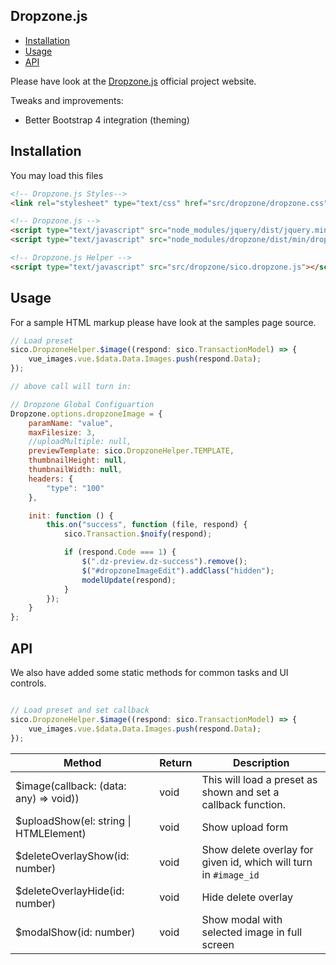 Dropzone.js
--
<!-- TOC -->

- [Installation](#installation)
- [Usage](#usage)
- [API](#api)

<!-- /TOC -->

Please have look at the [Dropzone.js](http://www.dropzonejs.com/) official project website.

Tweaks and improvements:

* Better Bootstrap 4 integration (theming)

## Installation

You may load this files
```html
<!-- Dropzone.js Styles-->
<link rel="stylesheet" type="text/css" href="src/dropzone/dropzone.css" />

<!-- Dropzone.js -->
<script type="text/javascript" src="node_modules/jquery/dist/jquery.min.js"></script>
<script type="text/javascript" src="node_modules/dropzone/dist/min/dropzone.min.js"></script>

<!-- Dropzone.js Helper -->
<script type="text/javascript" src="src/dropzone/sico.dropzone.js"></script>
```

## Usage

For a sample HTML markup please have look at the samples page source.

```javascript
// Load preset
sico.DropzoneHelper.$image((respond: sico.TransactionModel) => {
    vue_images.vue.$data.Data.Images.push(respond.Data);
});

// above call will turn in:

// Dropzone Global Configuartion
Dropzone.options.dropzoneImage = {
    paramName: "value",
    maxFilesize: 3,
    //uploadMultiple: null,
    previewTemplate: sico.DropzoneHelper.TEMPLATE,
    thumbnailHeight: null,
    thumbnailWidth: null,
    headers: {
        "type": "100"
    },

    init: function () {
        this.on("success", function (file, respond) {
            sico.Transaction.$noify(respond);

            if (respond.Code === 1) {
                $(".dz-preview.dz-success").remove();
                $("#dropzoneImageEdit").addClass("hidden");
                modelUpdate(respond);
            }
        });
    }
};

```

## API

We also have added some static methods for common tasks and UI controls.

```javascript

// Load preset and set callback
sico.DropzoneHelper.$image((respond: sico.TransactionModel) => {
    vue_images.vue.$data.Data.Images.push(respond.Data);
});

```

| Method | Return | Description |
|-|-|-|
|$image(callback: (data: any) => void))| void | This will load a preset as shown and set a callback function. |
|$uploadShow(el: string \| HTMLElement)| void | Show upload form |
|$deleteOverlayShow(id: number)| void | Show delete overlay for given id, which will turn in ```#image_id``` |
|$deleteOverlayHide(id: number) | void | Hide delete overlay |
|$modalShow(id: number) | void | Show modal with selected image in full screen |
